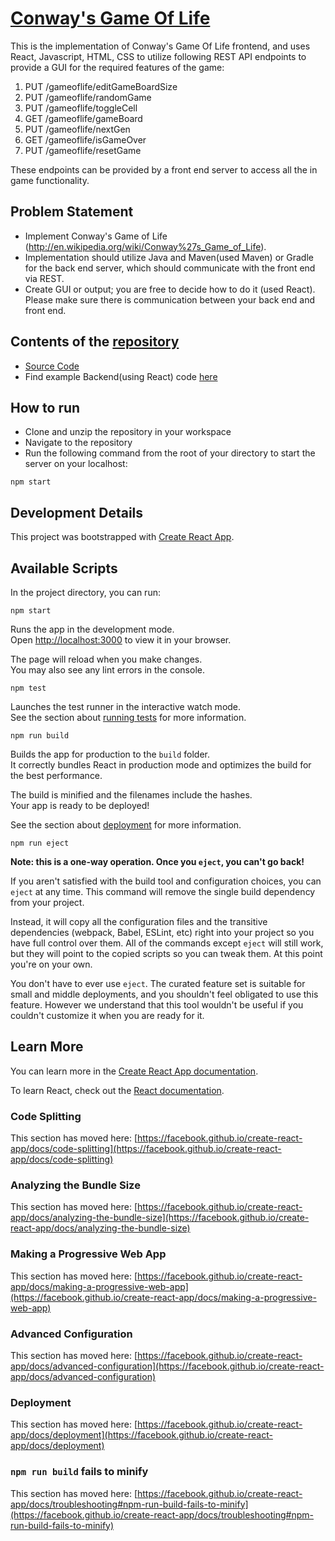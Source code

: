 # [Conway's Game Of Life](http://en.wikipedia.org/wiki/Conway%27s_Game_of_Life)

This is the implementation of Conway's Game Of Life frontend, and uses React, Javascript, HTML, CSS to utilize following REST API endpoints to provide a GUI for the required features of the game:

1. PUT /gameoflife/editGameBoardSize
2. PUT /gameoflife/randomGame
3. PUT /gameoflife/toggleCell
4. GET /gameoflife/gameBoard
5. PUT /gameoflife/nextGen
6. GET /gameoflife/isGameOver
7. PUT /gameoflife/resetGame

These endpoints can be provided by a front end server to access all the in game functionality.

## Problem Statement

* Implement Conway's Game of Life (http://en.wikipedia.org/wiki/Conway%27s_Game_of_Life).
* Implementation should utilize Java and Maven(used Maven) or Gradle for the back end server, which should communicate with the front end via REST.
* Create GUI or output; you are free to decide how to do it (used React). Please make sure there is communication between your back end and front end.

## Contents of the [repository](https://github.com/YashK1299/conways-gol-backend)

* [Source Code](src/)
* Find example Backend(using React) code [here](https://github.com/YashK1299/conways-gol-backend)

## How to run

* Clone and unzip the repository in your workspace
* Navigate to the repository
* Run the following command from the root of your directory to start the server on your localhost:

```shell
npm start
```

## Development Details

This project was bootstrapped with [Create React App](https://github.com/facebook/create-react-app).

## Available Scripts

In the project directory, you can run:

```npm start```

Runs the app in the development mode.\
Open [http://localhost:3000](http://localhost:3000) to view it in your browser.

The page will reload when you make changes.\
You may also see any lint errors in the console.

```npm test```

Launches the test runner in the interactive watch mode.\
See the section about [running tests](https://facebook.github.io/create-react-app/docs/running-tests) for more information.

```npm run build```

Builds the app for production to the `build` folder.\
It correctly bundles React in production mode and optimizes the build for the best performance.

The build is minified and the filenames include the hashes.\
Your app is ready to be deployed!

See the section about [deployment](https://facebook.github.io/create-react-app/docs/deployment) for more information.

```npm run eject```

**Note: this is a one-way operation. Once you `eject`, you can't go back!**

If you aren't satisfied with the build tool and configuration choices, you can `eject` at any time. This command will remove the single build dependency from your project.

Instead, it will copy all the configuration files and the transitive dependencies (webpack, Babel, ESLint, etc) right into your project so you have full control over them. All of the commands except `eject` will still work, but they will point to the copied scripts so you can tweak them. At this point you're on your own.

You don't have to ever use `eject`. The curated feature set is suitable for small and middle deployments, and you shouldn't feel obligated to use this feature. However we understand that this tool wouldn't be useful if you couldn't customize it when you are ready for it.

## Learn More

You can learn more in the [Create React App documentation](https://facebook.github.io/create-react-app/docs/getting-started).

To learn React, check out the [React documentation](https://reactjs.org/).

### Code Splitting

This section has moved here: [https://facebook.github.io/create-react-app/docs/code-splitting](https://facebook.github.io/create-react-app/docs/code-splitting)

### Analyzing the Bundle Size

This section has moved here: [https://facebook.github.io/create-react-app/docs/analyzing-the-bundle-size](https://facebook.github.io/create-react-app/docs/analyzing-the-bundle-size)

### Making a Progressive Web App

This section has moved here: [https://facebook.github.io/create-react-app/docs/making-a-progressive-web-app](https://facebook.github.io/create-react-app/docs/making-a-progressive-web-app)

### Advanced Configuration

This section has moved here: [https://facebook.github.io/create-react-app/docs/advanced-configuration](https://facebook.github.io/create-react-app/docs/advanced-configuration)

### Deployment

This section has moved here: [https://facebook.github.io/create-react-app/docs/deployment](https://facebook.github.io/create-react-app/docs/deployment)

### `npm run build` fails to minify

This section has moved here: [https://facebook.github.io/create-react-app/docs/troubleshooting#npm-run-build-fails-to-minify](https://facebook.github.io/create-react-app/docs/troubleshooting#npm-run-build-fails-to-minify)
